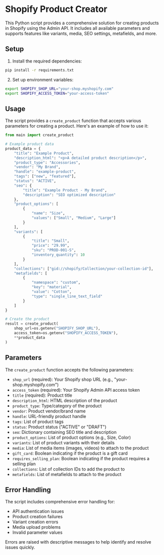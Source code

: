 # Shopify Product Creator

This Python script provides a comprehensive solution for creating products in Shopify using the Admin API. It includes all available parameters and supports features like variants, media, SEO settings, metafields, and more.

## Setup

1. Install the required dependencies:
```bash
pip install -r requirements.txt
```

2. Set up environment variables:
```bash
export SHOPIFY_SHOP_URL="your-shop.myshopify.com"
export SHOPIFY_ACCESS_TOKEN="your-access-token"
```

## Usage

The script provides a `create_product` function that accepts various parameters for creating a product. Here's an example of how to use it:

```python
from main import create_product

# Example product data
product_data = {
    "title": "Example Product",
    "description_html": "<p>A detailed product description</p>",
    "product_type": "Accessories",
    "vendor": "My Brand",
    "handle": "example-product",
    "tags": ["new", "featured"],
    "status": "ACTIVE",
    "seo": {
        "title": "Example Product - My Brand",
        "description": "SEO optimized description"
    },
    "product_options": [
        {
            "name": "Size",
            "values": ["Small", "Medium", "Large"]
        }
    ],
    "variants": [
        {
            "title": "Small",
            "price": "29.99",
            "sku": "PROD-001-S",
            "inventory_quantity": 10
        }
    ],
    "collections": ["gid://shopify/Collection/your-collection-id"],
    "metafields": [
        {
            "namespace": "custom",
            "key": "material",
            "value": "Cotton",
            "type": "single_line_text_field"
        }
    ]
}

# Create the product
result = create_product(
    shop_url=os.getenv("SHOPIFY_SHOP_URL"),
    access_token=os.getenv("SHOPIFY_ACCESS_TOKEN"),
    **product_data
)
```

## Parameters

The `create_product` function accepts the following parameters:

- `shop_url` (required): Your Shopify shop URL (e.g., "your-shop.myshopify.com")
- `access_token` (required): Your Shopify Admin API access token
- `title` (required): Product title
- `description_html`: HTML description of the product
- `product_type`: Type/category of the product
- `vendor`: Product vendor/brand name
- `handle`: URL-friendly product handle
- `tags`: List of product tags
- `status`: Product status ("ACTIVE" or "DRAFT")
- `seo`: Dictionary containing SEO title and description
- `product_options`: List of product options (e.g., Size, Color)
- `variants`: List of product variants with their details
- `media`: List of media items (images, videos) to attach to the product
- `gift_card`: Boolean indicating if the product is a gift card
- `requires_selling_plan`: Boolean indicating if the product requires a selling plan
- `collections`: List of collection IDs to add the product to
- `metafields`: List of metafields to attach to the product

## Error Handling

The script includes comprehensive error handling for:
- API authentication issues
- Product creation failures
- Variant creation errors
- Media upload problems
- Invalid parameter values

Errors are raised with descriptive messages to help identify and resolve issues quickly.
